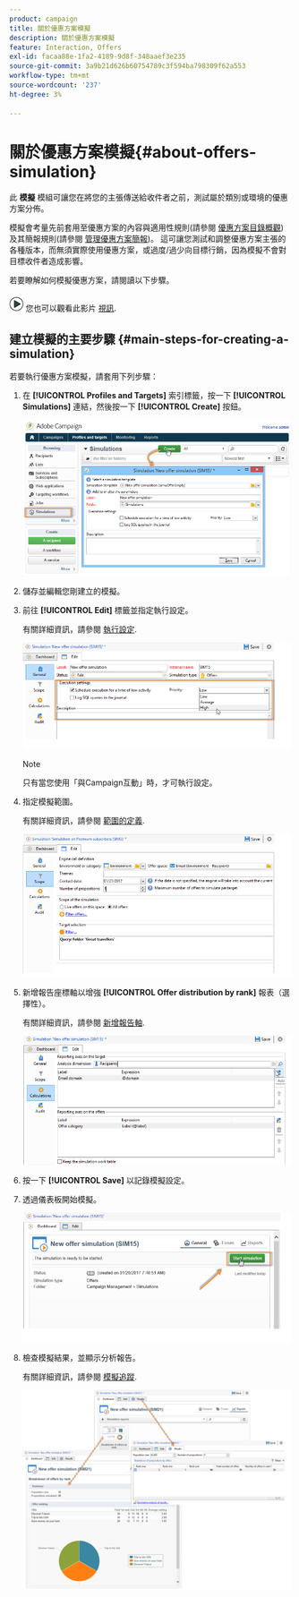 ```yaml
---
product: campaign
title: 關於優惠方案模擬
description: 關於優惠方案模擬
feature: Interaction, Offers
exl-id: facaa88e-1fa2-4189-9d8f-348aaef3e235
source-git-commit: 3a9b21d626b60754789c3f594ba798309f62a553
workflow-type: tm+mt
source-wordcount: '237'
ht-degree: 3%

---
```


# 關於優惠方案模擬{#about-offers-simulation}



此 **模擬** 模組可讓您在將您的主張傳送給收件者之前，測試屬於類別或環境的優惠方案分佈。

模擬會考量先前套用至優惠方案的內容與適用性規則(請參閱 [優惠方案目錄概觀](../../interaction/using/offer-catalog-overview.md))及其簡報規則(請參閱 [管理優惠方案簡報](../../interaction/using/managing-offer-presentation.md))。 這可讓您測試和調整優惠方案主張的各種版本，而無須實際使用優惠方案，或過度/過少向目標行銷，因為模擬不會對目標收件者造成影響。

若要瞭解如何模擬優惠方案，請閱讀以下步驟。

![](assets/do-not-localize/how-to-video.png) 您也可以觀看此影片 [視訊](https://helpx.adobe.com/campaign/classic/how-to/simulate-offer-in-acv6.html?playlist=/ccx/v1/collection/product/campaign/classic/segment/digital-marketers/explevel/intermediate/applaunch/introduction/collection.ccx.js&amp;ref=helpx.adobe.com).

## 建立模擬的主要步驟 {#main-steps-for-creating-a-simulation}

若要執行優惠方案模擬，請套用下列步驟：

1. 在 **[!UICONTROL Profiles and Targets]** 索引標籤，按一下 **[!UICONTROL Simulations]** 連結，然後按一下 **[!UICONTROL Create]** 按鈕。

   ![](assets/offer_simulation_001.png)

1. 儲存並編輯您剛建立的模擬。
1. 前往 **[!UICONTROL Edit]** 標籤並指定執行設定。

   有關詳細資訊，請參閱 [執行設定](../../interaction/using/execution-settings.md).

   ![](assets/offer_simulation_003.png)

   >[!NOTE]
   >
   >只有當您使用「與Campaign互動」時，才可執行設定。

1. 指定模擬範圍。

   有關詳細資訊，請參閱 [範圍的定義](../../interaction/using/simulation-scope.md#definition-of-the-scope).

   ![](assets/offer_simulation_004.png)

1. 新增報告座標軸以增強 **[!UICONTROL Offer distribution by rank]** 報表（選擇性）。

   有關詳細資訊，請參閱 [新增報告軸](../../interaction/using/simulation-scope.md#adding-reporting-axes).

   ![](assets/offer_simulation_005.png)

1. 按一下 **[!UICONTROL Save]** 以記錄模擬設定。
1. 透過儀表板開始模擬。

   ![](assets/offer_simulation_006.png)

1. 檢查模擬結果，並顯示分析報告。

   有關詳細資訊，請參閱 [模擬追蹤](../../interaction/using/simulation-tracking.md).

   ![](assets/offer_simulation_007.png)
